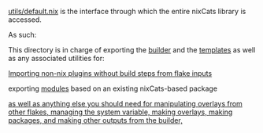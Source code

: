 [utils/default.nix](./default.nix) is the interface through which the entire nixCats library is accessed.

As such:

This directory is in charge of exporting the [builder](../builder) and the [templates](../templates) as well as any associated utilities for:

[Importing non-nix plugins without build steps from flake inputs](./autoPluginOverlay.nix)

exporting [modules](./mkModules.nix) based on an existing nixCats-based package

[as well as anything else you should need for manipulating overlays from other flakes, managing the system variable, making overlays, making packages, and making other outputs from the builder,](./default.nix)
